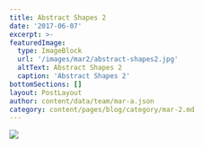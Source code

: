 ```yaml
---
title: Abstract Shapes 2
date: '2017-06-07'
excerpt: >-
featuredImage:
  type: ImageBlock
  url: '/images/mar2/abstract-shapes2.jpg'
  altText: Abstract Shapes 2
  caption: 'Abstract Shapes 2'
bottomSections: []
layout: PostLayout
author: content/data/team/mar-a.json
category: content/pages/blog/category/mar-2.md
---
```

<img src="/images/mar2/abstract-shapes2.jpg">